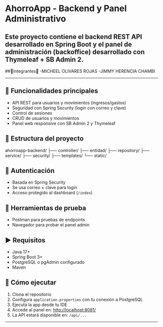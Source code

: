 # AhorroApp - Backend y Panel Administrativo

Este proyecto contiene el **backend REST API** desarrollado en **Spring Boot** y el **panel de administración (backoffice)** desarrollado con **Thymeleaf + SB Admin 2**.
---

##🙍Integrantes🙍
-MICHEEL OLIVARES ROJAS
-JIMMY HERENCIA CHAMBI

---


## 🔧 Funcionalidades principales

- API REST para usuarios y movimientos (ingresos/gastos)
- Seguridad con Spring Security (login con correo y clave)
- Control de sesiones
- CRUD de usuarios y movimientos
- Panel web responsive con SB Admin 2 y Thymeleaf

## 📁 Estructura del proyecto
ahorroapp-backend/
├── controller/
├── entidad/
├── repository/
├── service/
├── security/
├── templates/
└── static/

## 🔐 Autenticación

- Basada en Spring Security
- Se usa correo + clave para login
- Acceso protegido al dashboard (`/index`)

## 🧪 Herramientas de prueba

- Postman para pruebas de endpoints
- Navegador para probar el panel admin

## ▶️ Requisitos

- Java 17+
- Spring Boot 3+
- PostgreSQL o pgAdmin configurado
- Maven

## 🧰 Cómo ejecutar

1. Clona el repositorio
2. Configura `application.properties` con tu conexión a PostgreSQL
3. Ejecuta la app desde tu IDE
4. Accede al panel en: [http://localhost:8081/](http://localhost:8081/)
5. La API estará disponible en: `/api/...`

---